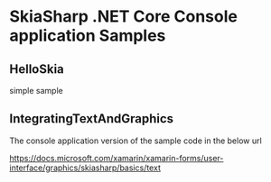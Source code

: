 # SkiaSharp .NET Core Console application Samples

## HelloSkia
simple sample 

## IntegratingTextAndGraphics
The console application version of the sample code in the below url

https://docs.microsoft.com/xamarin/xamarin-forms/user-interface/graphics/skiasharp/basics/text
